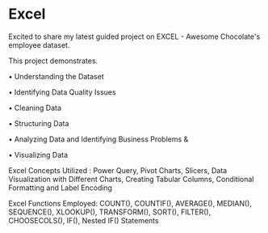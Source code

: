 # Excel
Excited to share my latest guided project on EXCEL - Awesome Chocolate's employee dataset. 

This project demonstrates.

•	Understanding the Dataset

•	Identifying Data Quality Issues

•	Cleaning Data

•	Structuring Data

•	Analyzing Data and Identifying Business Problems &

•	Visualizing Data

Excel Concepts Utilized : Power Query, Pivot Charts, Slicers, Data Visualization with Different Charts, Creating Tabular Columns, Conditional Formatting and Label Encoding

Excel Functions Employed: COUNT(), COUNTIF(), AVERAGE(), MEDIAN(), SEQUENCE(), XLOOKUP(), TRANSFORM(), SORT(), FILTER(), CHOOSECOLS(), IF(), Nested IF() Statements






